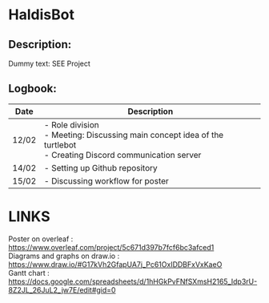 # HaldisBot

## Description:
Dummy text: SEE Project


## Logbook:

| Date  | Description                                                                                       |
|-------|---------------------------------------------------------------------------------------------------|
| 12/02 | - Role division <br> - Meeting: Discussing main concept idea of the turtlebot <br> - Creating Discord communication server
| 14/02 | - Setting up Github repository
| 15/02 | - Discussing workflow for poster


# LINKS 
Poster on overleaf : https://www.overleaf.com/project/5c671d397b7fcf6bc3afced1  
Diagrams and graphs on draw.io : https://www.draw.io/#G17kVh2GfapUA7j_Pc61OxIDDBFxVxKaeO  
Gantt chart : https://docs.google.com/spreadsheets/d/1hHGkPvFNfSXmsH2165_Idp3rU-8Z2JL_26JuL2_jw7E/edit#gid=0
